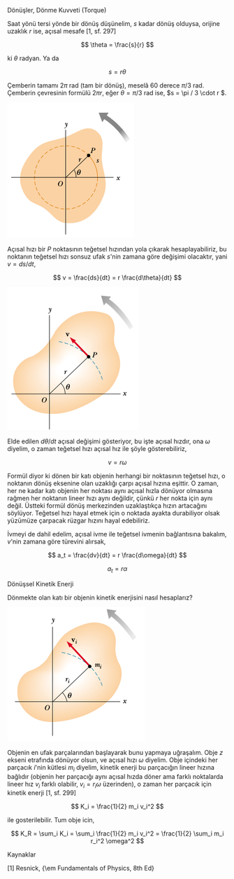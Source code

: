 Dönüşler, Dönme Kuvveti (Torque)

Saat yönü tersi yönde bir dönüş düşünelim, $s$ kadar dönüş olduysa, orijine
uzaklık $r$ ise, açısal mesafe [1, sf. 297]

$$
\theta = \frac{s}{r}
$$

ki $\theta$ radyan. Ya da

$$
s = r \theta
$$

Çemberin tamamı $2\pi$ rad (tam bir dönüş), meselâ 60 derece $\pi / 3$
rad. Çemberin çevresinin formülü $2\pi r$, eğer $\theta = \pi / 3$ rad ise,
$s = \pi / 3 \cdot r $.

![](torque_01.png)

Açısal hızı bir $P$ noktasının teğetsel hızından yola çıkarak
hesaplayabiliriz, bu noktanın teğetsel hızı sonsuz ufak $s$'nin zamana göre
değişimi olacaktır, yani $v = ds / dt$, 

$$
v = \frac{ds}{dt} = r \frac{d\theta}{dt}
$$

![](torque_02.png)

Elde edilen $d\theta / dt$ açısal değişimi gösteriyor, bu işte açısal
hızdır, ona $\omega$ diyelim, o zaman teğetsel hızı açısal hız ile şöyle
gösterebiliriz,

$$
v = r\omega
$$

Formül diyor ki dönen bir katı objenin herhangi bir noktasının teğetsel
hızı, o noktanın dönüş eksenine olan uzaklığı çarpı açısal hızına
eşittir. O zaman, her ne kadar katı objenin her noktası aynı açısal hızla
dönüyor olmasına rağmen her noktanın lineer hızı aynı değildir, çünkü $r$
her nokta için aynı değil. Üstteki formül dönüş merkezinden uzaklaştıkça
hızın artacağını söylüyor. Teğetsel hızı hayal etmek için o noktada ayakta
durabiliyor olsak yüzümüze çarpacak rüzgar hızını hayal edebiliriz. 

İvmeyi de dahil edelim, açısal ivme ile teğetsel ivmenin bağlantısına
bakalım, $v$'nin zamana göre türevini alırsak,

$$
a_t = \frac{dv}{dt} = r \frac{d\omega}{dt}
$$

$$
a_t = r \alpha
$$

Dönüşsel Kinetik Enerji

Dönmekte olan katı bir objenin kinetik enerjisini nasıl hesaplarız? 

![](torque_03.png)

Objenin en ufak parçalarından başlayarak bunu yapmaya uğraşalım. Obje
$z$ ekseni etrafında dönüyor olsun, ve açısal hızı $\omega$
diyelim. Obje içindeki her parçacık $i$'nin kütlesi $m_i$ diyelim,
kinetik enerji bu parçacığın lineer hızına bağlıdır (objenin her
parçacığı aynı açısal hızda döner ama farklı noktalarda lineer hız
$v_i$ farklı olabilir, $v_i = r_i \omega$ üzerinden), o zaman her
parçacık için kinetik enerji [1, sf. 299]

$$
K_i = \frac{1}{2} m_i v_i^2
$$

ile gosterilebilir. Tum obje icin, 

$$
K_R = \sum_i K_i =
\sum_i \frac{1}{2} m_i v_i^2 =
\frac{1}{2} \sum_i m_i r_i^2 \omega^2
$$
















Kaynaklar

[1] Resnick, {\em Fundamentals of Physics, 8th Ed}

